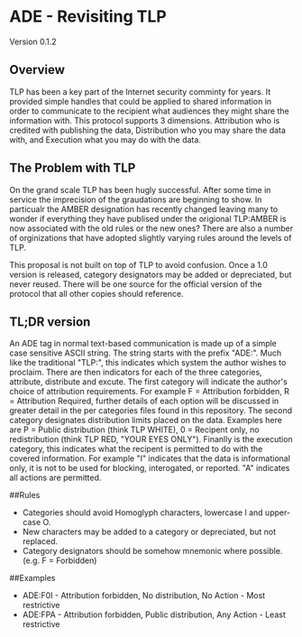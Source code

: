 # ADE - Revisiting TLP

Version 0.1.2

## Overview

TLP has been a key part of the Internet security comminty for years. It provided simple handles that could be applied to shared information in order to communicate to the recipient what audiences they might share the information with. This protocol supports 3 dimensions. Attribution who is credited with publishing the data, Distribution who you may share the data with, and Execution what you may do with the data.

## The Problem with TLP

On the grand scale TLP has been hugly successful. After some time in service the imprecision of the graudations are beginning to show. In particualr the AMBER designation has recently changed leaving many to wonder if everything they have publised under the origional TLP:AMBER is now associated with the old rules or the new ones? There are also a number of orginizations that have adopted slightly varying rules around the levels of TLP.  

This proposal is not built on top of TLP to avoid confusion. Once a 1.0 version is released, category designators may be added or depreciated, but never reused. There will be one source for the official version of the protocol that all other copies should reference. 

## TL;DR version 

An ADE tag in normal text-based communication is made up of a simple case sensitive ASCII string. The string starts with the prefix "ADE:". Much like the traditional "TLP:", this indicates which system the author wishes to proclaim. There are then indicators for each of the three categories, attribute, distribute and excute. The first category will indicate the author's choice of attribution requirements. For example F = Attribution forbidden, R = Attribution Required, further details of each option will be discussed in greater detail in the per categories files found in this repository. The second category designates distribution limits placed on the data. Examples here are P = Public distribution (think TLP WHITE), 0 = Recipent only, no redistribution (think TLP RED, "YOUR EYES ONLY"). Finanlly is the execution category, this indicates what the recipent is permitted to do with the covered information. For example "I" indicates that the data is informational only, it is not to be used for blocking, interogated, or reported. "A" indicates all actions are permitted.

##Rules
* Categories should avoid Homoglyph characters, lowercase l and upper-case O. 
* New characters may be added to a category or depreciated, but not replaced.
* Category designators should be somehow mnemonic where possible. (e.g. F = Forbidden)

##Examples
* ADE:F0I - Attribution forbidden, No distribution, No Action - Most restrictive
* ADE:FPA - Attribution forbidden, Public distribution, Any Action - Least restrictive


